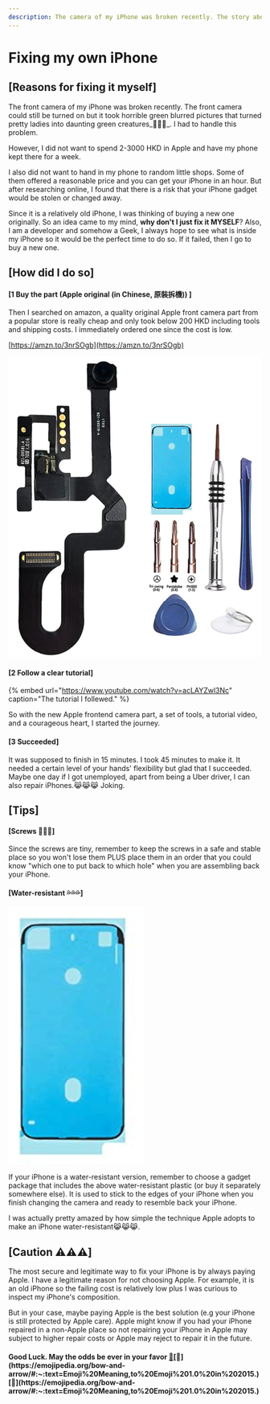 ```yaml
---
description: The camera of my iPhone was broken recently. The story about fixing it myself.
---
```


# Fixing my own iPhone

## \[Reasons for fixing it myself\]

The front camera of my iPhone was broken recently. The front camera could still be turned on but it took horrible green blurred pictures that turned pretty ladies into daunting green creatures_🤢🤢🤢_. I had to handle this problem.

However, I did not want to spend 2-3000 HKD in Apple and have my phone kept there for a week. 

I also did not want to hand in my phone to random little shops. Some of them offered a reasonable price and you can get your iPhone in an hour.  But after researching online, I found that there is a risk that your iPhone gadget would be stolen or changed away.

Since it is a relatively old iPhone, I was thinking of buying a new one originally. So an idea came to my mind, **why don't I just fix it MYSELF**? Also, I am a developer and somehow a Geek, I always hope to see what is inside my iPhone so it would be the perfect time to do so. If it failed, then I go to buy a new one.

## \[How did I do so\]

#### \[1 Buy the part \(Apple original \(in Chinese, 原裝拆機\)\) \]

Then I searched on amazon, a quality original Apple front camera part from a popular store is really cheap and only took below 200 HKD including tools and shipping costs. I immediately ordered one since the cost is low.

[https://amzn.to/3nrSOgb](https://amzn.to/3nrSOgb)

![The shop I ordered the package from is no longer selling this product so I lose the link, here is a sample of what I bought. ](../.gitbook/assets/screenshot-2020-10-07-at-12.23.24-pm.png)

#### 

#### \[2 Follow a clear tutorial\]

{% embed url="https://www.youtube.com/watch?v=acLAYZwl3Nc" caption="The tutorial I follewed." %}

So with the new Apple frontend camera part, a set of tools, a tutorial video, and a courageous heart, I started the journey.

#### 

#### \[3 Succeeded\]

It was supposed to finish in 15 minutes. I took 45 minutes to make it. It needed a certain level of your hands' flexibility but glad that I succeeded. Maybe one day if I got unemployed, apart from being a Uber driver, I can also repair iPhones.😹😹😹 Joking.

## \[Tips\]

#### \[Screws 🔩🔩🔩\]

Since the screws are tiny, remember to keep the screws in a safe and stable place so you won't lose them PLUS place them in an order that you could know "which one to put back to which hole" when you are assembling back your iPhone.

#### \[Water-resistant 💦💦💦\] 

![](../.gitbook/assets/screenshot-2020-10-07-at-12.49.20-pm%20%281%29.png)

If your iPhone is a water-resistant version, remember to choose a gadget package that includes the above water-resistant plastic \(or buy it separately somewhere else\). It is used to stick to the edges of your iPhone when you finish changing the camera and ready to resemble back your iPhone. 

I was actually pretty amazed by how simple the technique Apple adopts to make an iPhone water-resistant😹😹😹.



## \[Caution ⚠️⚠️⚠️\]

The most secure and legitimate way to fix your iPhone is by always paying Apple. I have a legitimate reason for not choosing Apple. For example, it is an old iPhone so the failing cost is relatively low plus I was curious to inspect my iPhone's composition. 

But in your case, maybe paying Apple is the best solution \(e.g your iPhone is still protected by Apple care\). Apple might know if you had your iPhone repaired in a non-Apple place so not repairing your iPhone in Apple may subject to higher repair costs or Apple may reject to repair it in the future.

#### Good Luck. May the odds be ever in your favor [🏹](https://emojipedia.org/bow-and-arrow/#:~:text=Emoji%20Meaning,to%20Emoji%201.0%20in%202015.)[🏹](https://emojipedia.org/bow-and-arrow/#:~:text=Emoji%20Meaning,to%20Emoji%201.0%20in%202015.)[🏹](https://emojipedia.org/bow-and-arrow/#:~:text=Emoji%20Meaning,to%20Emoji%201.0%20in%202015.)



 

